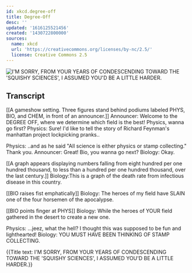 ```yaml
---
id: xkcd.degree-off
title: Degree-Off
desc: ''
updated: '1616125521456'
created: '1430722800000'
sources:
  name: xkcd
  url: 'https://creativecommons.org/licenses/by-nc/2.5/'
  license: Creative Commons 2.5
---
```

![I'M SORRY, FROM YOUR YEARS OF CONDESCENDING TOWARD THE 'SQUISHY SCIENCES', I ASSUMED YOU'D BE A LITTLE HARDER.](https://imgs.xkcd.com/comics/degree_off.png)

## Transcript
[[A gameshow setting. Three figures stand behind podiums labeled PHYS, BIO, and CHEM, in front of an announcer.]]
Announcer: Welcome to the DEGREE OFF, where we determine which field is the best! Physics, wanna go first?
Physics: Sure! I'd like to tell the story of Richard Feynman's manhattan project lockpicking pranks..

Physics: ..and as he said "All science is either physics or stamp collecting." Thank you.
Announcer: Great! Bio, you wanna go next?
Biology: Okay.

[[A graph appears displaying numbers falling from eight hundred per one hundred thousand, to less than a hundred per one hundred thousand, over the last century.]]
Biology:This is a graph of the death rate from infectious disease in this country.

[[BIO raises fist emphatically]]
Biology: The heroes of my field have SLAIN one of the four horsemen of the apocalypse.

[[BIO points finger at PHYS]]
Biology: While the heroes of YOUR field gathered in the desert to create a new one.

Physics: ...jeez, what the hell? I thought this was supposed to be fun and lighthearted!
Biology: YOU MUST HAVE BEEN THINKING OF STAMP COLLECTING.

{{Title text: I'M SORRY, FROM YOUR YEARS OF CONDESCENDING TOWARD THE 'SQUISHY SCIENCES', I ASSUMED YOU'D BE A LITTLE HARDER.}}
